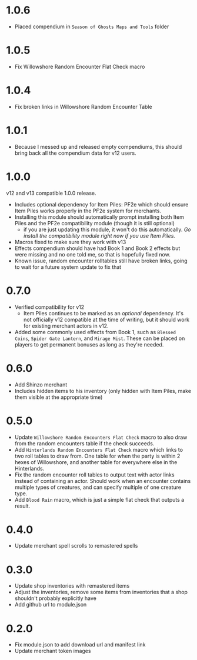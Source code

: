 # 1.0.6
- Placed compendium in `Season of Ghosts Maps and Tools` folder

# 1.0.5
- Fix Willowshore Random Encounter Flat Check macro

# 1.0.4
- Fix broken links in Willowshore Random Encounter Table

# 1.0.1
- Because I messed up and released empty compendiums, this should bring back all the compendium data for v12 users.

# 1.0.0
v12 and v13 compatible 1.0.0 release.
- Includes optional dependency for Item Piles: PF2e which should ensure Item Piles works properly in the PF2e system for merchants.
- Installing this module should automatically prompt installing both Item Piles and the PF2e compatibility module (though it is still optional)
  - if you are just updating this module, it won't do this automatically. *Go install the compatibility module right now if you use Item Piles.*
- Macros fixed to make sure they work with v13
- Effects compendium should have had Book 1 and Book 2 effects but were missing and no one told me, so that is hopefully fixed now.
- Known issue, random encounter rolltables still have broken links, going to wait for a future system update to fix that

# 0.7.0

- Verified compatibility for v12
  - Item Piles continues to be marked as an *optional* dependency. It's not officially v12 compatible at the time of writing, but it should work for existing merchant actors in v12.
- Added some commonly used effects from Book 1, such as `Blessed Coins`, `Spider Gate Lantern`, and `Mirage Mist`. These can be placed on players to get permanent bonuses as long as they're needed.

# 0.6.0

- Add Shinzo merchant
- Includes hidden items to his inventory (only hidden with Item Piles, make them visible at the appropriate time)

# 0.5.0

- Update `Willowshore Random Encounters Flat Check` macro to also draw from the random encounters table if the check succeeds.
- Add `Hinterlands Random Encounters Flat Check` macro which links to two roll tables to draw from. One table for when the party is within 2 hexes of Willowshore, and another table for everywhere else in the Hinterlands.
- Fix the random encounter roll tables to output text with actor links instead of containing an actor. Should work when an encounter contains multiple types of creatures, and can specify multiple of one creature type.
- Add `Blood Rain` macro, which is just a simple flat check that outputs a result.

# 0.4.0

- Update merchant spell scrolls to remastered spells

# 0.3.0

- Update shop inventories with remastered items
- Adjust the inventories, remove some items from inventories that a shop shouldn't probably explicitly have
- Add github url to module.json

# 0.2.0

- Fix module.json to add download url and manifest link
- Update merchant token images